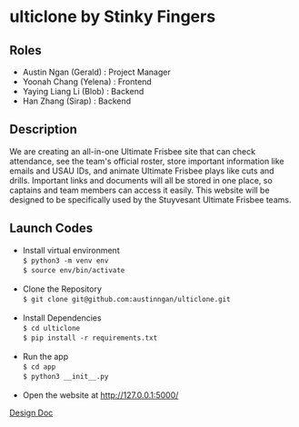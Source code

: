 # ulticlone by Stinky Fingers

## Roles
- Austin Ngan (Gerald) : Project Manager
- Yoonah Chang (Yelena) : Frontend
- Yaying Liang Li (Blob) :  Backend
- Han Zhang (Sirap) :  Backend

## Description
We are creating an all-in-one Ultimate Frisbee site that can check attendance, see the team's official roster, store important information like emails and USAU IDs, and animate Ultimate Frisbee plays like cuts and drills. Important links and documents will all be stored in one place, so captains and team members can access it easily. This website will be designed to be specifically used by the Stuyvesant Ultimate Frisbee teams.
  
## Launch Codes
- Install virtual environment <br>
```$ python3 -m venv env``` <br>
```$ source env/bin/activate``` <br><br>
- Clone the Repository <br>
```$ git clone git@github.com:austinngan/ulticlone.git``` <br><br>
- Install Dependencies <br>
```$ cd ulticlone ``` <br>
```$ pip install -r requirements.txt``` <br><br> 
- Run the app <br>
```$ cd app```<br>
```$ python3 __init__.py``` <br><br>
- Open the website at http://127.0.0.1:5000/

[Design Doc](google.com)
